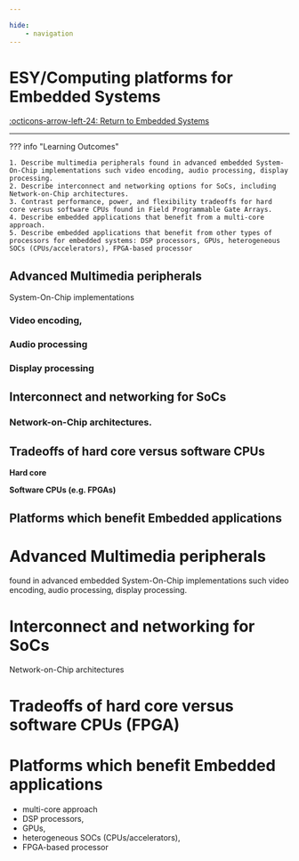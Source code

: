 ```yaml
---

hide:
    - navigation
---
```

# ESY/Computing platforms for Embedded Systems

[:octicons-arrow-left-24: Return to Embedded Systems](/Bodies-of-Knowledge/Embedded-Systems)

---

??? info "Learning Outcomes"

    1. Describe multimedia peripherals found in advanced embedded System-On-Chip implementations such video encoding, audio processing, display processing.
    2. Describe interconnect and networking options for SoCs, including Network-on-Chip architectures.
    3. Contrast performance, power, and flexibility tradeoffs for hard core versus software CPUs found in Field Programmable Gate Arrays.
    4. Describe embedded applications that benefit from a multi-core approach.
    5. Describe embedded applications that benefit from other types of processors for embedded systems: DSP processors, GPUs, heterogeneous SOCs (CPUs/accelerators), FPGA-based processor

## Advanced Multimedia peripherals

System-On-Chip implementations 

### Video encoding,

### Audio processing

### Display processing

## Interconnect and networking for SoCs

### Network-on-Chip architectures.

## Tradeoffs of hard core versus software CPUs

**Hard core**

**Software CPUs (e.g. FPGAs)**

## Platforms which benefit Embedded applications

# Advanced Multimedia peripherals

found in advanced embedded System-On-Chip implementations such video encoding, audio processing, display processing.

# Interconnect and networking for SoCs

Network-on-Chip architectures

# Tradeoffs of hard core versus software CPUs (FPGA)

# Platforms which benefit Embedded applications

- multi-core approach
- DSP processors, 
- GPUs, 
- heterogeneous SOCs (CPUs/accelerators), 
- FPGA-based processor